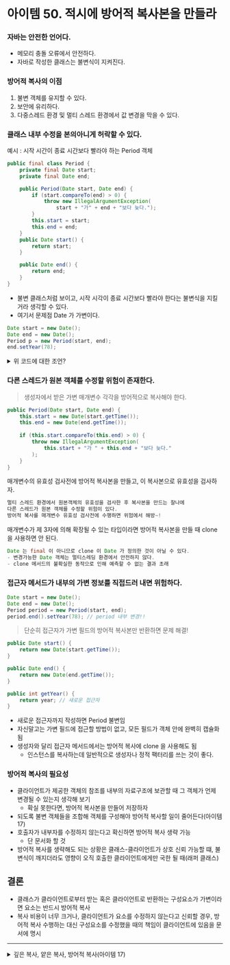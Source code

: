 # 아이템 50. 적시에 방어적 복사본을 만들라 

### 자바는 안전한 언어다. 
- 메모리 충돌 오류에서 안전하다. 
- 자바로 작성한 클래스는 불변식이 지켜진다. 

### 방어적 복사의 이점
1. 불변 객체를 유지할 수 있다. 
2. 보안에 유리하다. 
3. 다중스레드 환경 및 멀티 스레드 환경에서 값 변경을 막을 수 있다. 

### 클래스 내부 수정을 본의아니게 허락할 수 있다.  

예시 : 시작 시간이 종료 시간보다 빨라야 하는 Period 객체
~~~java
public final class Period {
	private final Date start;
	private final Date end;

	public Period(Date start, Date end) {
		if (start.compareTo(end) > 0) {
			throw new IllegalArgumentException(
				start + "가" + end + "보다 늦다.");
		}
		this.start = start;
		this.end = end;
	}
	public Date start() {
		return start;
	}

	public Date end() {
		return end;
	}
}
~~~
- 불변 클래스처럼 보이고, 시작 시각이 종료 시간보다 빨라야 한다는 불변식을 지킬거라 생각할 수 있다. 
- 여기서 문제점 Date 가 가변이다. 

~~~java
Date start = new Date();
Date end = new Date();
Period p = new Period(start, end);
end.setYear(78);
~~~
<details><summary>위 코드에 대한 조언?</summary><div>

- Date 인스턴스는 값을 변경할 수 있는 메서드를 가지고 있기 때문에 예기치 못하게 위 클래스의 불변식을 깬다.
- 이를 위해 `Instant` 를 사용하자.
- 또는, `LocalDateTime` 이나 `ZonedDateTime` 을 사용하자.
</div></details>

### 다른 스레드가 원본 객체를 수정할 위험이 존재한다. 
> 생성자에서 받은 가변 매개변수 각각을 방어적으로 복사해야 한다. 

~~~java
public Period(Date start, Date end) {
    this.start = new Date(start.getTime());
    this.end = new Date(end.getTime());
    
    if (this.start.compareTo(this.end) > 0) {
        throw new IllegalArgumentException(
            this.start + "가 " + this.end + "보다 늦다."
        );
    }
}
~~~

매개변수의 유효성 검사전에 방어적 복사본을 만들고, 이 복사본으로 유효성을 검사하자. 
~~~java
멀티 스레드 환경에서 원본객체의 유효성을 검사한 후 복사본을 만드는 찰나에 
다른 스레드가 원본 객체를 수정할 위험이 있다.
방어적 복사를 매개변수 유효성 검사전에 수행하면 위험에서 해방~! 
~~~

매개변수가 제 3자에 의해 확장될 수 있는 타입이라면 방어적 복사본을 만들 때 clone 을 사용하면 안 된다. 
~~~java
Date 는 final 이 아니므로 clone 이 Date 가 정의한 것이 아닐 수 있다. 
- 변경가능한 Date 객체는 멀티스레딩 환경에서 안전하지 않다. 
- clone 메서드의 불확실한 동작으로 인해 예측할 수 없는 결과 초래 
~~~


### 접근자 메서드가 내부의 가변 정보를 직접드러 내면 위험하다. 

~~~java
Date start = new Date();
Date end = new Date();
Period period = new Period(start, end);
period.end().setYear(78); // period 내부 변경!! 
~~~
> 단순히 접근자가 가변 필드의 방어적 복사본만 반환하면 문제 해결!

~~~java 
public Date start() {
    return new Date(start.getTime());
}

public Date end() {
    return new Date(end.getTime());
}

public int getYear() {
	return year; // 새로운 접근자
}
~~~
- 새로운 접근자까지 작성하면 Period 불변임
- 자신말고는 가변 필드에 접근할 방법이 없고, 모든 필드가 객체 안에 완벽히 캡슐화 됨
- 생성자와 달리 접근자 메서드에서는 방어적 복사에 clone 을 사용해도 됨
  - 인스턴스를 복사하는데 일반적으로 생성자나 정적 팩터리를 쓰는 것이 좋다. 


### 방어적 복사의 필요성
- 클라이언트가 제공한 객체의 참조를 내부의 자료구조에 보관할 때 그 객체가 언제 변경될 수 있는지 생각해 보기 
  - 확실 못한다면, 방어적 복사본을 만들어 저장하자
- 되도록 불변 객체들을 조합해 객체를 구성해야 방어적 복사할 일이 줄어든다(아이템 17)
- 호출자가 내부자를 수정하지 않는다고 확신하면 방어적 복사 생략 가능
  - 단 문서화 할 것 
- 방어적 복사를 생략해도 되는 상황은 클래스-클라이언트가 상호 신뢰 가능할 떄, 불변식이 깨지더라도 영향이 오직 호출한 클라이언트에게만 국한 될 때(래퍼 클래스)

## 결론
- 클래스가 클라이언트로부터 받는 혹은 클라이언트로 반환하는 구성요소가 가변이라면 요소는 반드시 방어적 복사
- 복사 비용이 너무 크거나, 클라이언트가 요소를 수정하지 않는다고 신뢰할 경우, 방어적 복사 수행하는 대신 구성요소를 수정했을 때의 책임이 클라이언트에 있음을 문서에 명시

---
<details>
<summary>깊은 복사, 얕은 복사, 방어적 복사(아이템 17)</summary>
<div>

### 깊은 복사
- 객체의 모든 내부 상태를 완전히 복사하여 새로운 객체를 만드는 방식이다.
- 원본 객체 내부의 모든 객체들도 재귀적으로 복사한다.
- 복사된 객체와 원본 객체는 서로 다른 객체를 참조하고, 하나의 객체를 수정하더라도 다른 객체에 영향을 미치치 않는다.

### 얕은 복사
- 얕은 복사는 원본 객체의 멤버 변수들의 값만을 복사하는 방식이므로, 원본 객체와 복사본 객체의 기본타입의 멤버 변수는 독립적이다.
- 하지만, 참조 타입의 멤버 변수는 객체의 주소값을 복사하여 복사본이 원본과 같은 객체를 참조한다.
- 복사본에서 객체 내부의 값을 변경하면 원본 객체도 영향을 받는다.
- 자바에서 객체의 얕은 복사는 ' = ' 연산자 사용
    - 그럼 언제 사용하는게 좋을까?
        - 깊은 복사보다 속도가 빨라야 할 때
        - 특정 상황에서 내부 데이터나 상태를 공유해야할 때
        - 어떤 객체에 일시적인 작업을 수행할 때

### 방어적 복사
- 복사본이 원본 주소를 그대로 참조하지 않지만, 복사본 객체 내부에 있는 객체들은 원본과 동일한 주소를 참조한다.
- List 는 같은 주소를 참조하지 않지만, List 내 각 요소들은 원본과 동일한 주소를 참조한다.
- 요소를 변경할 수 있다는 의미이다.
    - 왜 사용할까?
        - 객체의 내부 상태를 외부에 직접 노출시키지 않고, 복사본을 제공하여 객체의 불변성을 유지할 때 주로 쓴다.
</div>
</details>
